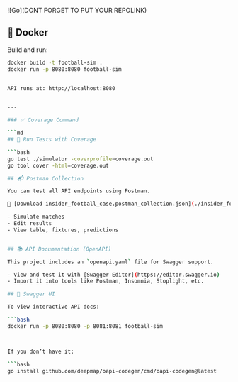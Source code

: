 ![Go](DONT FORGET TO PUT YOUR REPOLINK)

## 🐳 Docker

Build and run:

```bash
docker build -t football-sim .
docker run -p 8080:8080 football-sim


API runs at: http://localhost:8080


---

### ✅ Coverage Command

```md
## 🧪 Run Tests with Coverage

```bash
go test ./simulator -coverprofile=coverage.out
go tool cover -html=coverage.out

## 📬 Postman Collection

You can test all API endpoints using Postman.

📁 [Download insider_football_case.postman_collection.json](./insider_football_case.postman_collection.json)

- Simulate matches
- Edit results
- View table, fixtures, predictions


## 📚 API Documentation (OpenAPI)

This project includes an `openapi.yaml` file for Swagger support.

- View and test it with [Swagger Editor](https://editor.swagger.io)
- Import it into tools like Postman, Insomnia, Stoplight, etc.

## 📘 Swagger UI

To view interactive API docs:

```bash
docker run -p 8080:8080 -p 8081:8081 football-sim



If you don’t have it:

```bash
go install github.com/deepmap/oapi-codegen/cmd/oapi-codegen@latest